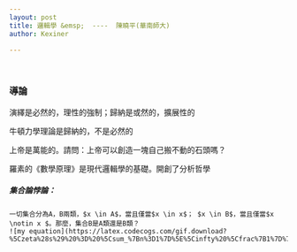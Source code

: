 ```yaml
---
layout: post
title: 邏輯學 &emsp;  ----  陳曉平(華南師大)
author: Kexiner

---
```


<br>


### 導論

演繹是必然的，理性的強制；歸納是或然的，擴展性的

牛頓力學理論是歸納的，不是必然的

上帝是萬能的。請問：上帝可以創造一塊自己搬不動的石頭嗎？

羅素的《數學原理》是現代邏輯學的基礎。開創了分析哲學

##### 集合論悖論：
```
一切集合分為A，B兩類，$x \in A$，當且僅當$x \in x$； $x \in B$，當且僅當$x \notin x $。那麼，集合B是A類還是B類？
![my equation](https://latex.codecogs.com/gif.download?%5Czeta%28s%29%20%3D%20%5Csum_%7Bn%3D1%7D%5E%5Cinfty%20%5Cfrac%7B1%7D%7Bn%5Es%7D)


```




